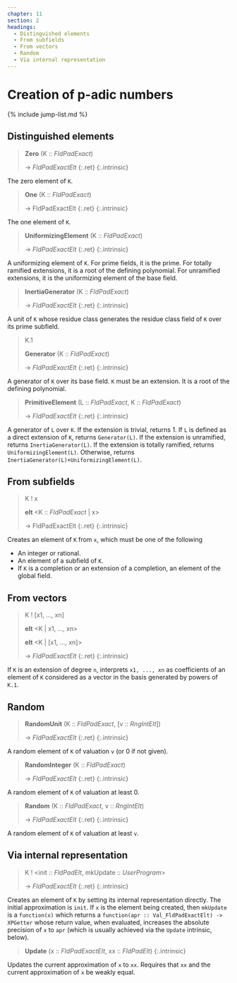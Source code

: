 ```yaml
---
chapter: 11
section: 2
headings:
  - Distinguished elements
  - From subfields
  - From vectors
  - Random
  - Via internal representation
---
```


# Creation of p-adic numbers

{% include jump-list.md %}

## Distinguished elements

> **Zero** (K :: *FldPadExact*)
>
> -> *FldPadExactElt*
> {:.ret}
{:.intrinsic}

The zero element of `K`.

> **One** (K :: *FldPadExact*)
>
> -> FldPadExactElt
> {:.ret}
{:.intrinsic}

The one element of `K`.

> **UniformizingElement** (K :: *FldPadExact*)
>
> -> *FldPadExactElt*
> {:.ret}
{:.intrinsic}

A uniformizing element of `K`. For prime fields, it is the prime. For totally ramified extensions, it is a root of the defining polynomial. For unramified extensions, it is the uniformizing element of the base field.

> **InertiaGenerator** (K :: *FldPadExact*)
>
> -> *FldPadExactElt*
> {:.ret}
{:.intrinsic}

A unit of `K` whose residue class generates the residue class field of `K` over its prime subfield.

> K.1
>
> **Generator** (K :: *FldPadExact*)
>
> -> *FldPadExactElt*
> {:.ret}
{:.intrinsic}

A generator of `K` over its base field. `K` must be an extension. It is a root of the defining polynomial.

> **PrimitiveElement** (L :: *FldPadExact*, K :: *FldPadExact*)
>
> -> *FldPadExactElt*
> {:.ret}
{:.intrinsic}

A generator of `L` over `K`. If the extension is trivial, returns 1. If `L` is defined as a direct extension of `K`, returns `Generator(L)`. If the extension is unramified, returns `InertiaGenerator(L)`. If the extension is totally ramified, returns `UniformizingElement(L)`. Otherwise, returns `InertiaGenerator(L)+UniformizingElement(L)`.

## From subfields

> K ! x
>
> **elt** <K :: *FldPadExact* \| x>
>
> -> FldPadExactElt
> {:.ret}
{:.intrinsic}

Creates an element of `K` from `x`, which must be one of the following

  * An integer or rational.
  * An element of a subfield of `K`.
  * If `K` is a completion or an extension of a completion, an element of the global field.

## From vectors

> K ! [x1, ..., xn]
>
> **elt** <K \| x1, ..., xn>
>
> **elt** <K \| [x1, ..., xn]>
>
> -> *FldPadExactElt*
> {:.ret}
{:.intrinsic}

If `K` is an extension of degree `n`, interprets `x1, ..., xn` as coefficients of an element of `K` considered as a vector in the basis generated by powers of `K.1`.

## Random

> **RandomUnit** (K :: *FldPadExact*, [v :: *RngIntElt*])
>
> -> *FldPadExactElt*
> {:.ret}
{:.intrinsic}

A random element of `K` of valuation `v` (or 0 if not given).

> **RandomInteger** (K :: *FldPadExact*)
>
> -> *FldPadExactElt*
> {:.ret}
{:.intrinsic}

A random element of `K` of valuation at least 0.

> **Random** (K :: *FldPadExact*, v :: *RngIntElt*)
>
> -> *FldPadExactElt*
> {:.ret}
{:.intrinsic}

A random element of `K` of valuation at least `v`.

## Via internal representation

> K ! <init :: *FldPadElt*, mkUpdate :: *UserProgram*>
>
> -> *FldPadExactElt*
> {:.ret}
{:.intrinsic}

Creates an element of `K` by setting its internal representation directly. The initial approximation is `init`. If `x` is the element being created, then `mkUpdate` is a `function(x)` which returns a `function(apr :: Val_FldPadExactElt) -> XPGetter` whose return value, when evaluated, increases the absolute precision of `x` to `apr` (which is usually achieved via the `Update` intrinsic, below).

> **Update** (x :: *FldPadExactElt*, xx :: *FldPadElt*)
{:.intrinsic}

Updates the current approximation of `x` to `xx`. Requires that `xx` and the current approximation of `x` be weakly equal.